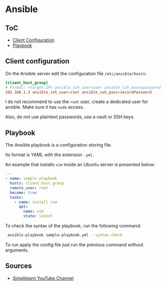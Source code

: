 # Ansible

## ToC

* [Client Configuration](#client-configuration)
* [Playbook](#playbook)

## Client configuration

On the Ansible server edit the configuration file ```/etc/ansible/hosts```:

```conf
[client_host_group]
# Format: <target-IP> ansible_ssh_user=user ansible_ssh_pass=password
192.168.1.3 ansible_ssh_user=root ansible_ssh_pass=securePassword
```

I do not recommend to use the ```root``` user, create a dedicated user for ansible. Make sure it has ```sudo``` access.

Also, do not use plaintext passwords, use a vault or SSH keys.

## Playbook

The Ansible playbook is a configuration storing file.

Its format is YAML with the extension ```.yml```.

An example that installs ```vim``` inside an Ubuntu server is presented below:

```yaml
---
- name: sample playbook
  hosts: client_host_group
  remote_user: root
  become: true
  tasks:
    - name: install vim
      apt:
        name: vim
        state: latest
```

To check the syntax of the playbook, run the following command:

```bash
 ansible-playbook sample-playbook.yml --syntax-check
```

To run apply the config file just run the previous command without arguments.

## Sources

* [Simplilearn YouTube Channel](https://www.youtube.com/watch?v=EcnqJbxBcM0)
